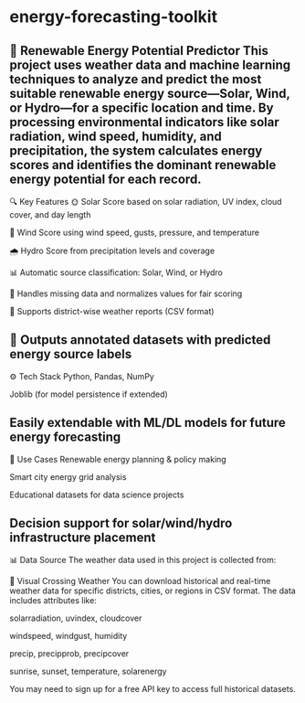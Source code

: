 # energy-forecasting-toolkit
🌿 Renewable Energy Potential Predictor
This project uses weather data and machine learning techniques to analyze and predict the most suitable renewable energy source—Solar, Wind, or Hydro—for a specific location and time. By processing environmental indicators like solar radiation, wind speed, humidity, and precipitation, the system calculates energy scores and identifies the dominant renewable energy potential for each record.
--------------------------------------------------------------------------
🔍 Key Features
🌞 Solar Score based on solar radiation, UV index, cloud cover, and day length

💨 Wind Score using wind speed, gusts, pressure, and temperature

🌧️ Hydro Score from precipitation levels and coverage

📊 Automatic source classification: Solar, Wind, or Hydro

🧹 Handles missing data and normalizes values for fair scoring

📁 Supports district-wise weather reports (CSV format)

💾 Outputs annotated datasets with predicted energy source labels
------------------------------------------------------------------------
⚙️ Tech Stack
Python, Pandas, NumPy

Joblib (for model persistence if extended)

Easily extendable with ML/DL models for future energy forecasting
------------------------------------------------------------------------
📌 Use Cases
Renewable energy planning & policy making

Smart city energy grid analysis

Educational datasets for data science projects

Decision support for solar/wind/hydro infrastructure placement
---------------------------------------------------------------------------
📊 Data Source
The weather data used in this project is collected from:

🔗 Visual Crossing Weather
You can download historical and real-time weather data for specific districts, cities, or regions in CSV format. The data includes attributes like:

solarradiation, uvindex, cloudcover

windspeed, windgust, humidity

precip, precipprob, precipcover

sunrise, sunset, temperature, solarenergy

You may need to sign up for a free API key to access full historical datasets.


